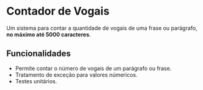 # Contador de Vogais

Um sistema para contar a quantidade de vogais de uma frase ou parágrafo, **no máximo até 5000 caracteres**.

## Funcionalidades

- Permite contar o número de vogais de um parágrafo ou frase.
- Tratamento de exceção para valores númericos.
- Testes unitários.

